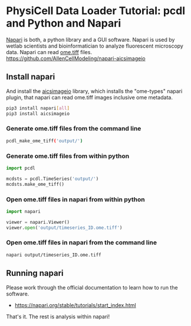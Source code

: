 # PhysiCell Data Loader Tutorial: pcdl and Python and Napari

[Napari](https://napari.org/stable/) is both, a python library and a GUI software.
Napari is used by wetlab scientists and bioinformatician to analyze fluorescent microscopy data.
Napari can read [ome.tiff](https://www.openmicroscopy.org/ome-files/) files.
https://github.com/AllenCellModeling/napari-aicsimageio


## Install napari

And install the [aicsimageio](https://allencellmodeling.github.io/aicsimageio/) library,
which installs the "ome-types" napari plugin,
that napari can read ome.tiff images inclusive ome metadata.

```bash
pip3 install napari[all]
pip3 install aicsimageio
```


### Generate ome.tiff files from the command line

```bash
pcdl_make_ome_tiff('output/')
```


### Generate ome.tiff files from within python

```python
import pcdl

mcdsts = pcdl.TimeSeries('output/')
mcdsts.make_ome_tiff()
```


### Open ome.tiff files in napari from within python

```python
import napari

viewer = napari.Viewer()
viewer.open('output/timeseries_ID.ome.tiff')
```


### Open ome.tiff files in napari from the command line

```bash
napari output/timeseries_ID.ome.tiff
```

## Running napari

Please work through the official documentation to learn how to run the software.
+ https://napari.org/stable/tutorials/start_index.html

That's it. The rest is analysis within napari!
